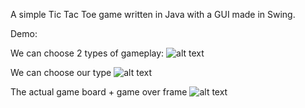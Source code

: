 A simple Tic Tac Toe game written in Java with a GUI made in Swing.

Demo:

We can choose 2 types of gameplay:
![alt text](https://github.com/spitomot/Java-Tic-Tac-Toe-with-GUI/blob/master/s1.PNG)

We can choose our type
![alt text](https://github.com/spitomot/Java-Tic-Tac-Toe-with-GUI/blob/master/p2.PNG)

The actual game board + game over frame
![alt text](https://github.com/spitomot/Java-Tic-Tac-Toe-with-GUI/blob/master/p3.PNG)
